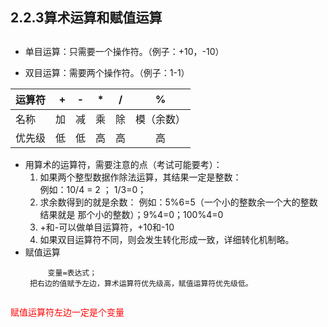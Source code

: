 

## 2.2.3算术运算和赋值运算


##
* 单目运算：只需要一个操作符。（例子：+10，-10）

* 双目运算：需要两个操作符。（例子：1-1）

| 运算符      | +  |  -  | * | / | % |
| --------   | -----:  | :----:  |  :----:  | :----:  | :----:  |
| 名称   | 加 | 减  | 乘 | 除 | 模（余数）|
| 优先级 | 低 |低   | 高 |  高 | 高	|


* 用算术的运算符，需要注意的点（考试可能要考）：<br>
  1. 如果两个整型数据作除法运算，其结果一定是整数：<br>
例如：10/4 = 2 ； 1/3=0；
  2. 求余数得到的就是余数：
例如：5%6=5（一个小的整数余一个大的整数结果就是 那个小的整数）；9%4=0；100%4=0
  3. +和-可以做单目运算符，+10和-10
  4. 如果双目运算符不同，则会发生转化形成一致，详细转化机制略。
* 赋值运算
	```
    	 变量=表达式；
	 把右边的值赋予左边，算术运算符优先级高，赋值运算符优先级低。
	 
	``` 
<font color="red">赋值运算符左边一定是个变量</font>
